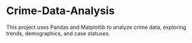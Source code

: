 # Crime-Data-Analysis
This project uses Pandas and Matplotlib to analyze crime data, exploring trends, demographics, and case statuses. 
